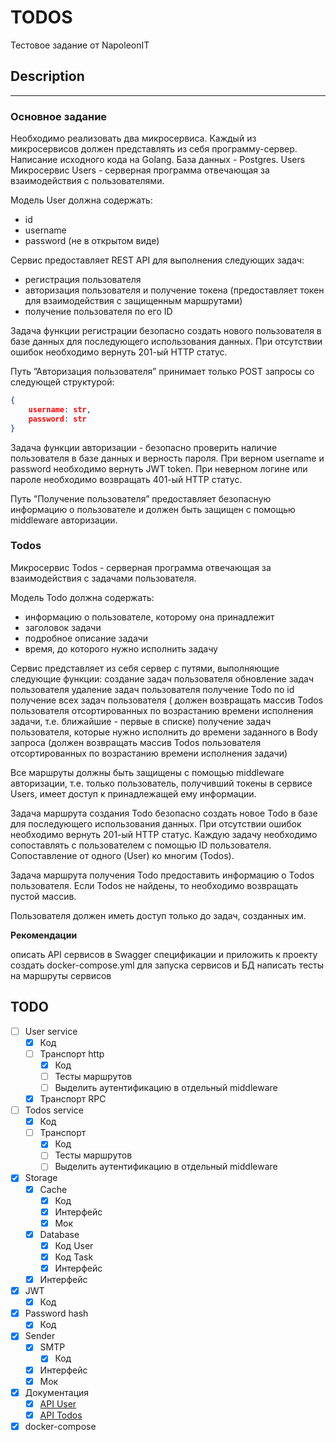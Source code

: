 # TODOS

Тестовое задание от NapoleonIT

## Description
---

### Основное задание

Необходимо реализовать два микросервиса. Каждый из микросервисов должен представлять из себя программу-сервер. Написание исходного кода на Golang. База данных - Postgres.
Users
Микросервис Users - серверная программа отвечающая за взаимодействия с пользователями. 

Модель User должна содержать:

* id
* username
* password (не в открытом виде)

Сервис предоставляет REST API для выполнения следующих задач:
* регистрация пользователя
* авторизация пользователя и получение токена  (предоставляет токен для взаимодействия с защищенным маршрутами)
* получение пользователя по его ID

Задача функции регистрации безопасно создать нового пользователя в базе данных для последующего использования данных. При отсутствии ошибок необходимо вернуть 201-ый HTTP статус.

Путь ”Авторизация пользователя” принимает только POST запросы со следующей структурой: 
```json
{
    username: str,
    password: str
}
```

Задача функции авторизации - безопасно проверить наличие пользователя в базе данных и верность пароля. При верном username  и password необходимо вернуть JWT token. При неверном логине или пароле необходимо возвращать 401-ый HTTP статус.

Путь ”Получение пользователя” предоставляет безопасную информацию о пользователе и должен быть защищен с помощью middleware авторизации.

### Todos

Микросервис Todos - серверная программа отвечающая за взаимодействия с задачами пользователя.

Модель Todo должна содержать:
* информацию о пользователе, которому она принадлежит
* заголовок задачи
* подробное описание задачи
* время, до которого нужно исполнить задачу

Сервис представляет из себя сервер с путями, выполняющие следующие функции:
создание задач пользователя
обновление задач пользователя
удаление задач пользователя
получение Todo по id
получение всех задач пользователя ( должен возвращать массив Todos пользователя отсортированных по возрастанию времени исполнения задачи, т.е. ближайшие - первые в списке)
получение задач пользователя, которые нужно исполнить до времени заданного в Body запроса (должен возвращать массив Todos пользователя отсортированных по возрастанию времени исполнения задачи)

Все маршруты должны быть защищены с помощью middleware авторизации, т.е. только пользователь, получивший токены в сервисе Users, имеет доступ к принадлежащей ему информации.

Задача маршрута создания Todo безопасно создать новое Todo в базе для последующего использования данных. При отсутствии ошибок необходимо вернуть 201-ый HTTP статус. Каждую задачу необходимо сопоставлять с пользователем с помощью ID пользователя. Сопоставление от одного (User) ко многим (Todos).

Задача маршрута получения Todo предоставить информацию о Todos пользователя. 
Если Todos не найдены, то необходимо возвращать пустой массив.

Пользователя должен иметь доступ только до задач, созданных им.

**Рекомендации**

описать API сервисов в Swagger спецификации и приложить к проекту
создать docker-compose.yml для запуска сервисов и БД
написать тесты на маршруты сервисов

## TODO

- [ ] User service
  - [X] Код
  - [ ] Транспорт http
    - [X] Код
    - [ ] Тесты маршрутов
    - [ ] Выделить аутентификацию в отдельный middleware
  - [X] Транспорт RPC
- [ ] Todos service
  - [X] Код
  - [ ] Транспорт
    - [X] Код
    - [ ] Тесты маршрутов
    - [ ] Выделить аутентификацию в отдельный middleware
- [X] Storage
  - [X] Cache
    - [X] Код
    - [X] Интерфейс
    - [X] Мок
  - [X] Database
    - [X] Код User 
    - [X] Код Task
    - [X] Интерфейс
  - [X] Интерфейс
- [X] JWT
  - [X] Код
- [X] Password hash
  - [X] Код
- [X] Sender 
  - [X] SMTP
    - [X] Код 
  - [X] Интерфейс
  - [X] Мок
- [X] Документация
  - [X] [API User](docs/api/user/api.yml)
  - [X] [API Todos](docs/api/todos/api.yml)
- [X] docker-compose